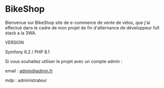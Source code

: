 # BikeShop

Bienvenue sur BikeShop site de e-commerce de vente de vélos, que j'ai effectué dans le cadre de mon projet de fin d'alternance de développeur full stack a la 3WA.

VERSION

Symfony 6.2 / 
PHP 8.1

Si vous souhaitez utiliser le projet avec un compte admin :

email : admin@admin.fr

mdp : administrateur
